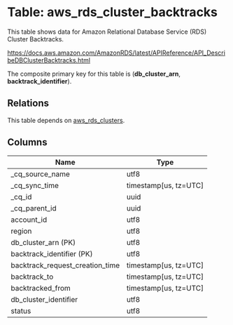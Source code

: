 # Table: aws_rds_cluster_backtracks

This table shows data for Amazon Relational Database Service (RDS) Cluster Backtracks.

https://docs.aws.amazon.com/AmazonRDS/latest/APIReference/API_DescribeDBClusterBacktracks.html

The composite primary key for this table is (**db_cluster_arn**, **backtrack_identifier**).

## Relations

This table depends on [aws_rds_clusters](aws_rds_clusters).

## Columns

| Name          | Type          |
| ------------- | ------------- |
|_cq_source_name|utf8|
|_cq_sync_time|timestamp[us, tz=UTC]|
|_cq_id|uuid|
|_cq_parent_id|uuid|
|account_id|utf8|
|region|utf8|
|db_cluster_arn (PK)|utf8|
|backtrack_identifier (PK)|utf8|
|backtrack_request_creation_time|timestamp[us, tz=UTC]|
|backtrack_to|timestamp[us, tz=UTC]|
|backtracked_from|timestamp[us, tz=UTC]|
|db_cluster_identifier|utf8|
|status|utf8|